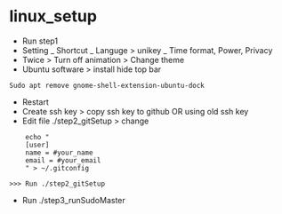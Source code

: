 # linux_setup

-   Run step1
-   Setting
    _ Shortcut
    _ Languge > unikey
    \_ Time format, Power, Privacy
-   Twice > Turn off animation > Change theme
-   Ubuntu software > install hide top bar

```
Sudo apt remove gnome-shell-extension-ubuntu-dock
```

-   Restart
-   Create ssh key > copy ssh key to github OR using old ssh key
-   Edit file ./step2_gitSetup > change

```
    echo "
    [user]
    name = #your_name
    email = #your_email
    " > ~/.gitconfig
```

    >>> Run ./step2_gitSetup

-   Run ./step3_runSudoMaster
